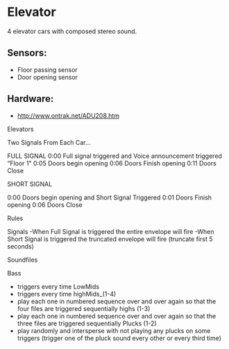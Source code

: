 
# Elevator

4 elevator cars with composed stereo sound.

## Sensors:

* Floor passing sensor
* Door opening sensor

## Hardware:

* http://www.ontrak.net/ADU208.htm

Elevators

Two Signals From Each Car…

FULL SIGNAL
0:00 Full signal triggered and Voice announcement triggered “Floor 1"
0:05 Doors begin opening
0:06 Doors Finish opening
0:11 Doors Close 

SHORT SIGNAL

0:00 Doors begin opening and Short Signal Triggered
0:01 Doors Finish opening
0:06 Doors Close 

Rules

Signals
-When Full Signal is triggered the entire envelope will fire
-When Short Signal is triggered the truncated envelope will fire (truncate first 5 seconds)

Soundfiles

Bass 
- triggers every time
LowMids  
- triggers every time
highMids_(1-4) 
- play each one in numbered sequence over and over again so that the four files are triggered sequentially
highs (1-3) 
- play each one in numbered sequence over and over again so that the three files are triggered sequentially
Plucks (1-2)
 - play randomly and intersperse with not playing any plucks on some triggers (trigger one of the pluck sound every other or every third time)
